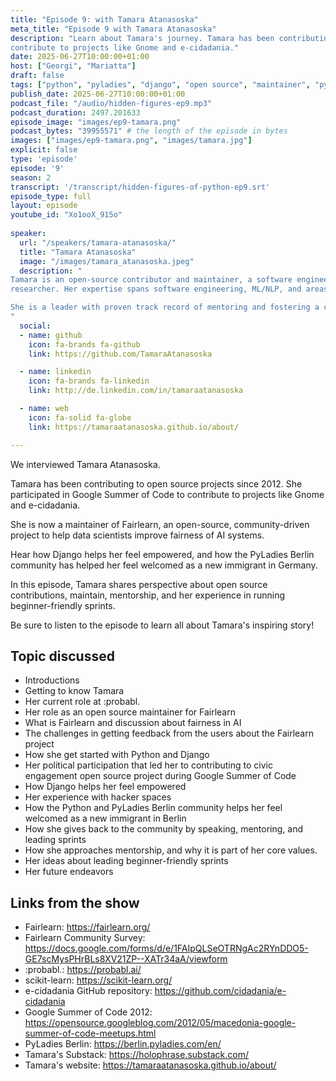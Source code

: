```yaml
---
title: "Episode 9: with Tamara Atanasoska"
meta_title: "Episode 9 with Tamara Atanasoska"
description: "Learn about Tamara's journey. Tamara has been contributing to open source projects since 2012. She participated in Google Summer of Code to
contribute to projects like Gnome and e-cidadania."
date: 2025-06-27T10:00:00+01:00
host: ["Georgi", "Mariatta"]
draft: false
tags: ["python", "pyladies", "django", "open source", "maintainer", "pypodcats", "berlin", "north macedonia", "gsoc", "fairlearn"]
publish_date: 2025-06-27T10:00:00+01:00
podcast_file: "/audio/hidden-figures-ep9.mp3"
podcast_duration: 2497.201633
episode_image: "images/ep9-tamara.png"
podcast_bytes: "39955571" # the length of the episode in bytes
images: ["images/ep9-tamara.png", "images/tamara.jpg"]
explicit: false 
type: 'episode'
episode: '9'
season: 2
transcript: '/transcript/hidden-figures-of-python-ep9.srt'
episode_type: full
layout: episode
youtube_id: "Xo1ooX_915o"
  
speaker:
  url: "/speakers/tamara-atanasoska/"
  title: "Tamara Atanasoska"
  image: "/images/tamara_atanasoska.jpeg"
  description: "
Tamara is an open-source contributor and maintainer, a software engineer at :probabl. and a CompLing/NLP
researcher. Her expertise spans software engineering, ML/NLP, and areas including fair and responsible AI.

She is a leader with proven track record of mentoring and fostering a culture of innovation and continuous improvement. 
"
  social:
  - name: github
    icon: fa-brands fa-github
    link: https://github.com/TamaraAtanasoska

  - name: linkedin
    icon: fa-brands fa-linkedin
    link: http://de.linkedin.com/in/tamaraatanasoska

  - name: web
    icon: fa-solid fa-globe
    link: https://tamaraatanasoska.github.io/about/

---
```


We interviewed Tamara Atanasoska.

Tamara has been contributing to open source projects since 2012. She participated in Google Summer of Code to
contribute to projects like Gnome and e-cidadania.

She is now a maintainer of Fairlearn, an open-source, community-driven project to help data scientists improve fairness
of AI systems.

Hear how Django helps her feel empowered, and how the PyLadies Berlin community has helped her feel welcomed as a new
immigrant in Germany.

In this episode, Tamara shares perspective about open source contributions, maintain, mentorship, and her experience
in running beginner-friendly sprints.

Be sure to listen to the episode to learn all about Tamara's inspiring story!

## Topic discussed

- Introductions
- Getting to know Tamara
- Her current role at :probabl.
- Her role as an open source maintainer for Fairlearn
- What is Fairlearn and discussion about fairness in AI
- The challenges in getting feedback from the users about the Fairlearn project
- How she get started with Python and Django
- Her political participation that led her to contributing to civic engagement open source project during Google Summer of Code
- How Django helps her feel empowered
- Her experience with hacker spaces
- How the Python and PyLadies Berlin community helps her feel welcomed as a new immigrant in Berlin
- How she gives back to the community by speaking, mentoring, and leading sprints
- How she approaches mentorship, and why it is part of her core values.
- Her ideas about leading beginner-friendly sprints
- Her future endeavors

## Links from the show

- Fairlearn: https://fairlearn.org/
- Fairlearn Community Survey: https://docs.google.com/forms/d/e/1FAIpQLSeOTRNgAc2RYnDDO5-GE7scMysPHrBLs8XV21ZP--XATr34aA/viewform
- :probabl.: https://probabl.ai/
- scikit-learn: https://scikit-learn.org/
- e-cidadania GitHub repository: https://github.com/cidadania/e-cidadania
- Google Summer of Code 2012: https://opensource.googleblog.com/2012/05/macedonia-google-summer-of-code-meetups.html
- PyLadies Berlin: https://berlin.pyladies.com/en/
- Tamara's Substack: https://holophrase.substack.com/
- Tamara's website: https://tamaraatanasoska.github.io/about/


